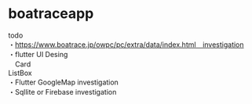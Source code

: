 # boatraceapp

todo <br>
・https://www.boatrace.jp/owpc/pc/extra/data/index.html　investigation<br>
・flutter UI Desing<br>
　Card<br>
  ListBox<br>
・Flutter GoogleMap investigation<br>
・Sqllite or Firebase investigation<br>
